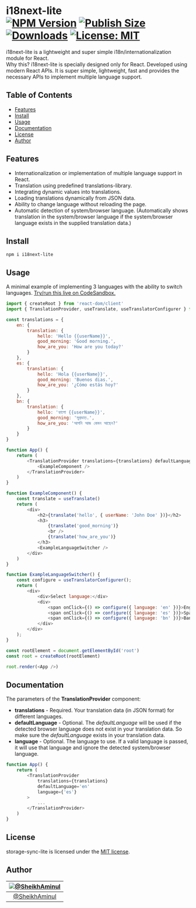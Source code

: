 i18next-lite<br>
[![NPM Version](https://img.shields.io/npm/v/i18next-lite.svg?branch=main)](https://www.npmjs.com/package/i18next-lite)
[![Publish Size](https://badgen.net/packagephobia/publish/i18next-lite)](https://packagephobia.now.sh/result?p=i18next-lite)
[![Downloads](https://img.shields.io/npm/dt/i18next-lite)](https://www.npmjs.com/package/i18next-lite)
[![License: MIT](https://img.shields.io/badge/License-MIT-blue.svg)](https://github.com/SheikhAminul/i18next-lite/blob/main/LICENSE)
================

i18next-lite is a lightweight and super simple i18n/internationalization module for React.  
Why this? i18next-lite is specially designed only for React. Developed using modern React APIs. It is super simple, lightweight, fast and provides the necessary APIs to implement multiple language support.


## Table of Contents

*   [Features](#features)
*   [Install](#install)
*   [Usage](#usage)
*   [Documentation](#documentation)
*   [License](#license)
*   [Author](#author)


## Features

*   Internationalization or implementation of multiple language support in React.
*   Translation using predefined translations-library.
*   Integrating dynamic values into translations.
*   Loading translations dynamically from JSON data.
*   Ability to change language without reloading the page.
*   Automatic detection of system/browser language. (Automatically shows translation in the system/browser language if the system/browser language exists in the supplied translation data.)


## Install

```plaintext
npm i i18next-lite
```


## Usage

A minimal example of implementing 3 languages with the ability to switch languages. [Try/run this live on CodeSandbox.](https://codesandbox.io/s/infallible-wright-cij8np?file=/src/index.jsx)

```javascript
import { createRoot } from 'react-dom/client'
import { TranslationProvider, useTranslate, useTranslatorConfigurer } from 'i18next-lite'

const translations = {
    en: {
        translation: {
            hello: 'Hello {{userName}}',
            good_morning: 'Good morning.',
            how_are_you: 'How are you today?'
        }
    },
    es: {
        translation: {
            hello: 'Hola {{userName}}',
            good_morning: 'Buenos dias.',
            how_are_you: '¿Cómo estás hoy?'
        }
    },
    bn: {
        translation: {
            hello: 'হ্যালো {{userName}}',
            good_morning: 'সুপ্রভাত.',
            how_are_you: 'আপনি আজ কেমন আছেন?'
        }
    }
}

function App() {
    return (
        <TranslationProvider translations={translations} defaultLanguage='en'>
            <ExampleComponent />
        </TranslationProvider>
    )
}

function ExampleComponent() {
    const translate = useTranslate()
    return (
        <div>
            <h2>{translate('hello', { userName: 'John Doe' })}</h2>
            <h3>
                {translate('good_morning')}
                <br />
                {translate('how_are_you')}
            </h3>
            <ExampleLanguageSwitcher />
        </div>
    )
}

function ExampleLanguageSwitcher() {
    const configure = useTranslatorConfigurer();
    return (
        <div>
            <div>Select language:</div>
            <div>
                <span onClick={() => configure({ language: 'en' })}>English</span> |
                <span onClick={() => configure({ language: 'es' })}>Spanish</span> |
                <span onClick={() => configure({ language: 'bn' })}>Bangla</span>
            </div>
        </div>
    );
}

const rootElement = document.getElementById('root')
const root = createRoot(rootElement)

root.render(<App />)
```


## Documentation

The parameters of the **TranslationProvider** component:

*   **translations** - Required. Your translation data (in JSON format) for different languages.
*   **defaultLanguage** - Optional. The _defaultLanguage_ will be used if the detected browser language does not exist in your translation data. So make sure the _defaultLanguage_ exists in your translation data.
*   **language** - Optional. The language to use. If a valid language is passed, it will use that language and ignore the detected system/browser language.

```javascript
function App() {
    return (
        <TranslationProvider
            translations={translations}
            defaultLanguage='en'
            language={'es'}
        >
            ...
        </TranslationProvider>
    )
}
```



## License

storage-sync-lite is licensed under the [MIT license](https://github.com/SheikhAminul/storage-sync-lite/blob/main/LICENSE).


## Author

|[![@SheikhAminul](https://avatars.githubusercontent.com/u/25372039?v=4&s=96)](https://github.com/SheikhAminul)|
|:---:|
|[@SheikhAminul](https://github.com/SheikhAminul)|